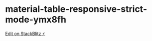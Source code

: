 # material-table-responsive-strict-mode-ymx8fh

[Edit on StackBlitz ⚡️](https://stackblitz.com/edit/material-table-responsive-strict-mode-ymx8fh)